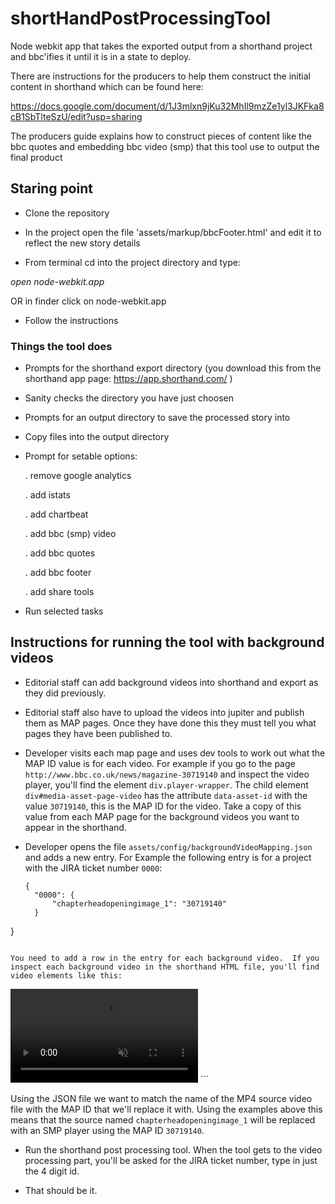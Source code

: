 shortHandPostProcessingTool
===========================

Node webkit app that takes the exported output from a shorthand project and bbc'ifies it until it is in a state to deploy.

There are instructions for the producers to help them construct the initial content in shorthand which can be found here: 

https://docs.google.com/document/d/1J3mlxn9jKu32MhIl9mzZe1yl3JKFka8cB1SbTlteSzU/edit?usp=sharing 

The producers guide explains how to construct pieces of content like the bbc quotes and embedding bbc video (smp) that this tool use to output the final product

## Staring point

- Clone the repository

- In the project open the file 'assets/markup/bbcFooter.html' and edit it to reflect the new story details

- From terminal cd into the project directory and type:

*open node-webkit.app*

OR in finder click on node-webkit.app

- Follow the instructions

### Things the tool does

- Prompts for the shorthand export directory (you download this from the shorthand app page: https://app.shorthand.com/ )

- Sanity checks the directory you have just choosen

- Prompts for an output directory to save the processed story into

- Copy files into the output directory

- Prompt for setable options:
	
	. remove google analytics

	. add istats

	. add chartbeat

	. add bbc (smp) video

	. add bbc quotes

	. add bbc footer

	. add share tools

- Run selected tasks

## Instructions for running the tool with background videos

* Editorial staff can add background videos into shorthand and export as they did previously.

* Editorial staff also have to upload the videos into jupiter and publish them as MAP pages.  Once they have done this they must tell you what pages they have been published to.

* Developer visits each map page and uses dev tools to work out what the MAP ID value is for each video.  For example if you go to the page `http://www.bbc.co.uk/news/magazine-30719140` and inspect the video player, you'll find the element `div.player-wrapper`.  The child element `div#media-asset-page-video` has the attribute `data-asset-id` with the value `30719140`, this is the MAP ID for the video.  Take a copy of this value from each MAP page for the background videos you want to appear in the shorthand.

* Developer opens the file `assets/config/backgroundVideoMapping.json` and adds a new entry.  For Example the following entry is for a project with the JIRA ticket number `0000`:

  ```
  {
	"0000": {
		"chapterheadopeningimage_1": "30719140"
   	}
 }
 ```

 You need to add a row in the entry for each background video.  If you inspect each background video in the shorthand HTML file, you'll find video elements like this:

 ```
 <video autoplay="autoplay" loop="loop" muted="muted" data-autoscale="cover" data-autoscale-content-ratio="1.77777777778">
    <source src="./media/chapterheadopeningimage_1.mp4" type="video/mp4">
    <source src="./media/chapterheadopeningimage.webmhd.webm" type="video/webm">
 </video>
 ```

 Using the JSON file we want to match the name of the MP4 source video file with the MAP ID that we'll replace it with.  Using the examples above this means that the source named `chapterheadopeningimage_1` will be replaced with an SMP player using the MAP ID `30719140`.

* Run the shorthand post processing tool.  When the tool gets to the video processing part, you'll be asked for the JIRA ticket number, type in just the 4 digit id.

* That should be it.
